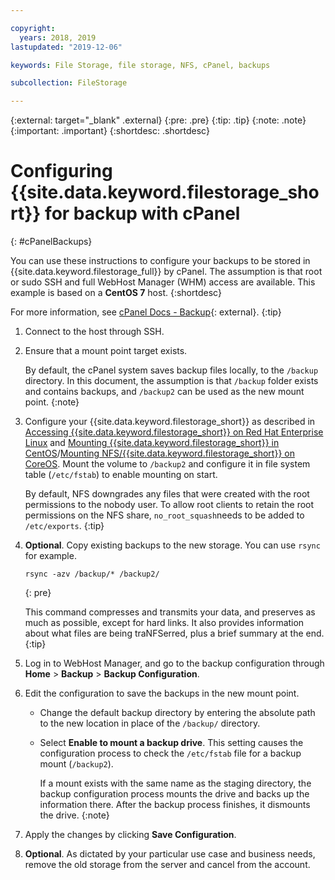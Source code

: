 ```yaml
---

copyright:
  years: 2018, 2019
lastupdated: "2019-12-06"

keywords: File Storage, file storage, NFS, cPanel, backups

subcollection: FileStorage

---
```

{:external: target="_blank" .external}
{:pre: .pre}
{:tip: .tip}
{:note: .note}
{:important: .important}
{:shortdesc: .shortdesc}

# Configuring {{site.data.keyword.filestorage_short}} for backup with cPanel
{: #cPanelBackups}

You can use these instructions to configure your backups to be stored in {{site.data.keyword.filestorage_full}} by cPanel. The assumption is that root or sudo SSH and full WebHost Manager (WHM) access are available. This example is based on a **CentOS 7** host.
{:shortdesc}

For more information, see [cPanel Docs - Backup](https://docs.cpanel.net/knowledge-base/backup/){: external}.
{:tip}

1. Connect to the host through SSH.
2. Ensure that a mount point target exists. <br />

   By default, the cPanel system saves backup files locally, to the `/backup` directory. In this document, the assumption is that `/backup` folder exists and contains backups, and `/backup2` can be used as the new mount point.
   {:note}

3. Configure your {{site.data.keyword.filestorage_short}} as described in [Accessing {{site.data.keyword.filestorage_short}} on Red Hat Enterprise Linux](/docs/infrastructure/FileStorage?topic=FileStorage-mountingLinux) and [Mounting {{site.data.keyword.filestorage_short}} in CentOS](/docs/infrastructure/FileStorage?topic=FileStorage-mountingCentOS)/[Mounting NFS/{{site.data.keyword.filestorage_short}} on CoreOS](/docs/infrastructure/FileStorage?topic=FileStorage-mountingCoreOS). Mount the volume to `/backup2` and configure it in file system table (`/etc/fstab`) to enable mounting on start. <br />

   By default, NFS downgrades any files that were created with the root permissions to the nobody user. To allow root clients to retain the root permissions on the NFS share, `no_root_squash`needs to be added to `/etc/exports`.
   {:tip}

4. **Optional**. Copy existing backups to the new storage. You can use `rsync` for example.
   ```
   rsync -azv /backup/* /backup2/
   ```
   {: pre}

    This command compresses and transmits your data, and preserves as much as possible, except for hard links. It also provides information about what files are being traNFSerred, plus a brief summary at the end.
    {:tip}

5. Log in to WebHost Manager, and go to the backup configuration through **Home** > **Backup** > **Backup Configuration**.

6. Edit the configuration to save the backups in the new mount point.
    - Change the default backup directory by entering the absolute path to the new location in place of the `/backup/` directory.
    - Select **Enable to mount a backup drive**. This setting causes the configuration process to check the `/etc/fstab` file for a backup mount (`/backup2`). <br />

      If a mount exists with the same name as the staging directory, the backup configuration process mounts the drive and backs up the information there. After the backup process finishes, it dismounts the drive.
      {:note}
7. Apply the changes by clicking **Save Configuration**.
8. **Optional**. As dictated by your particular use case and business needs, remove the old storage from the server and cancel from the account.
